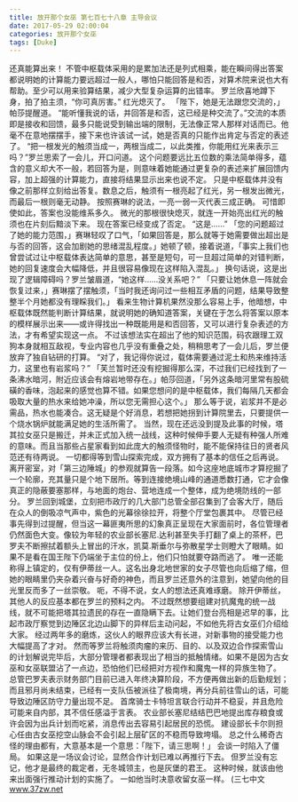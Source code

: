```yaml
---
title: 放开那个女巫 第七百七十八章 主导会议
date: 2017-05-29 02:00:04
categories: 放开那个女巫
tags: [Duke]
---
```


还真能算出来！
不管中枢载体采用的是累加法还是列式相乘，能在瞬间得出答案都说明她的计算能力要远超过一般人，哪怕只能回答是和否，对算术院来说也大有帮助。至少可以用来验算结果，减少大型复杂运算的出错率。
罗兰欣喜地蹲下身，拍了拍主须，“你可真厉害。”
红光熄灭了。
「陛下，她是无法跟您交流的，」帕莎提醒道。
“能听懂我说的话，并回答是和否，这已经是种交流了。”交流的本质即是接收和回馈，最多只能说受到输出端的限制，无法像正常人那样对话而已。他毫不在意地摆摆手，接下来也许该试一试，她是否真的只能作出肯定与否定的表述了。
“把一根发光的触须当成一，两根当成二，以此类推，你能用红光来表示三吗？”罗兰思索了一会儿，开口问道。
这个问题要远比五位数的乘法简单得多，蕴含的意义却大不一般，若回答为是，则意味着她能通过更复杂的表述来扩展回馈内容，加上超强的计算能力，直接将结果显示出来也说不定。
只是中枢载体并没有像之前那样立刻给出答复。数息之后，触须有一根亮起了红光，另一根发出微光，而最后一根则毫无动静。
按照赛琳的说法，一亮一弱一灭代表三成正确。
可惜即使如此，答案也没能维系多久。
微光的那根很快熄灭，就连一开始亮出红光的触须也在片刻后黯淡下来。
现在答案已经变成了否定。
“这是……”
「您的问题超过了她的能力范围，」赛琳轻叹了口气，「如果回答是，那么就等于她需要做出超出是与否的回答，这会加剧她的思绪混乱程度。」她顿了顿，接着说道，「事实上我们也曾尝试过让中枢载体表达简单的意思，甚至是短句，可一旦超过简单的对错判断，她的回复速度会大幅降低，并且很容易像现在这样陷入混乱。」
换句话说，这是出现了逻辑障碍吗？罗兰皱眉道，“她这样……没关系吧？”
「只要让她休息一阵就会恢复过来，」赛琳摆了摆触须，「当时我还询问过一些相互矛盾的问题，结果导致整整半个月她都没有理睬我们。」
看来生物计算机果然没那么容易上手，他暗想，中枢载体既然能判断计算结果，就说明她的确知道答案，关键在于怎么将答案以原本的模样展示出来——或许得找出一种既能用是和否回答，又可以进行复杂表述的方法，才有希望实现这一点。
不过该想法实在超出了他的知识范围，码农跟理工双狗本身就相互敌视，专业内容也几乎没有重叠之处，稍稍思考了一会儿后，罗兰便放弃了独自钻研的打算。
“对了，我记得你说过，载体需要通过泥土和热来维持活力，这里也有岩浆吗？”
「芙兰暂时还没有挖掘得那么深，不过我们已经找到了一条沸水暗河，附近应该会有熔岩地带存在。」帕莎回道，「另外这条暗河里常有股硫磺的香味，泡起来的感觉也算不错。如果您想问的是中枢载体，我们每隔几天都会吸取大量的热水来给她冲澡，所以您无需担心这个。」
那么等于说，岩浆并不是必需品，热水也能凑合。这无疑是个好消息，若想把她拐到计算院里去，只要提供一个烧水锅炉就能满足她的生活所需了。
当然，现在还远没到提及此事的时候，塔其拉女巫只是搬迁，并未正式加入统一战线，这种时候伸手要人无疑有种强人所难的意味。而且当那些占星家看到如此庞大的触须怪物时，能不能保持往日的贤者风范还有待两说。
一切都得等到雪山探索完成，双方拥有了基本的信任之后再说。
离开密室，对「第三边陲城」的参观就算告一段落。如今这座地底城市才算挖掘了一个轮廓，充其量只是个地下居所。等到连接绝境山峰的通道悉数打通，它才会像真正的隐蔽要塞那样，与地面的炮台、营地连成一个整体，成为绝境防线的一部分。
罗兰回到城堡，立刻把市政厅的几大部门总管全部召集到了会客大厅，随后在众人的倒吸凉气声中，紫色的光幕徐徐拉开，将整个厅堂包裹其中。
尽管已经事先得到过提醒，但当这一幕匪夷所思的幻象真正呈现在大家面前时，各位管理者仍然面色大变。像较为年轻的农业部长塞尼.达利甚至失手打翻了桌上的茶杯，巴罗夫不断擦拭着额头上冒出的汗水，凯莫.斯垂尔与弥散星学士则瞪大了眼睛。如果不是看在国王陛下仍端坐于主位的份上，他们只怕就要夺路而逃了。
唯一还能称得上镇定的，仅有伊蒂丝一人。这名出身北地世家的女子尽管也向后缩了缩，但她的眼睛里仍夹杂着兴奋与好奇的神色，而且罗兰还意外的注意到，她望向他的目光里反而多了一丝崇敬。
呃，不得不说，女人的想法还真难琢磨。
除开伊蒂丝，其他人的反应基本都在罗兰的预料之内。
不过既然想要组建对抗魔鬼的统一战线，就不可能把塔其拉遗民的存在一直隐瞒下去。让她们登台亮相是迟早的事，比起市政厅察觉到边陲区北边山脚下的异样后主动问起，不如他先将古女巫们介绍给大家。
经过两年多的磨炼，这伙人的眼界应该大有长进，对新事物的接受能力也大幅提高了才对。
然而等罗兰将触须肉瘤的来历、目的、以及双边合作探索雪山的计划解说完毕后，大部分管理者都表现出了相当的抵触情绪。如果不是因为古女巫和女巫联盟沾了一点边，恐怕他们已经把对方视作和魔鬼一样的异族生物了。
总管巴罗夫表示财务部门目前已进入年终决算阶段，不方便再做出新的后勤规划；而且邪月尚未结束，已经有一支队伍被派往了极南境，再分兵前往雪山的话，可能导致边陲区防守力量出现不足。
首席骑士卡特坦言联合行动并不稳妥，并且危险可能来自内部，其不信任感溢于言表。
农业部长塞尼结结巴巴地提出库存粮食或许会因为出兵计划而吃紧，消息传出去容易引起居民的恐慌。
建设部长卡尔则担心任由古女巫挖空山脉会不会引起上层矿区的不稳而导致垮塌。
总之什么稀奇古怪的理由都有，大意基本是一个意思：「陛下，请三思啊！」
会谈一时陷入了僵局。
如果这是一场议会讨论，显然合作计划已难以再推行下去。
但罗兰没有忘记，他才是最终的裁定者，无冬城领主，也是灰堡的君王。
这种时候，就该由他来出面强行推动计划的实施了。
一如他当时决意收留女巫一样。
(三七中文 www.37zw.net